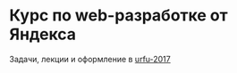 # Курс по web-разработке от Яндекса

Задачи, лекции и оформление в [urfu-2017](https://github.com/urfu-2017)
